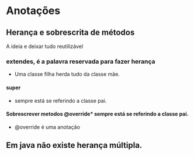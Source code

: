 # Anotações

## Herança e sobrescrita de métodos
A ideia e deixar tudo reutilizável

### extendes, é a palavra reservada para fazer herança
* Uma classe filha herda tudo da classe mãe.

#### super
* sempre está se referindo a classe pai.

#### Sobrescrever metodos @override* sempre está se referindo a classe pai.
* @override é uma anotação

## Em java não existe herança múltipla.